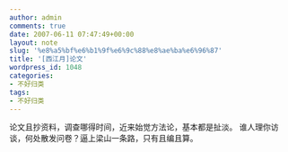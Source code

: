 ```yaml
---
author: admin
comments: true
date: 2007-06-11 07:47:49+00:00
layout: note
slug: '%e8%a5%bf%e6%b1%9f%e6%9c%88%e8%ae%ba%e6%96%87'
title: '[西江月]论文'
wordpress_id: 1048
categories:
- 不好归类
tags:
- 不好归类
---
```


论文且抄资料，调查哪得时间，近来始觉方法论，基本都是扯淡。
谁人理你访谈，何处散发问卷？逼上梁山一条路，只有且编且算。

